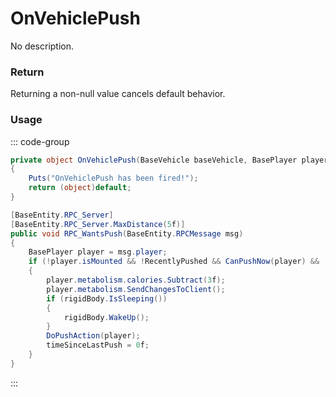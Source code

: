 # OnVehiclePush
<Badge type="info" text="Vehicle"/>[<Badge type="danger" text="Carbon Compatible"/>](https://github.com/CarbonCommunity/Carbon)[<Badge type="warning" text="Oxide Compatible"/>](https://github.com/OxideMod/Oxide.Rust)
No description.
### Return
Returning a non-null value cancels default behavior.

### Usage
::: code-group
```csharp [Example]
private object OnVehiclePush(BaseVehicle baseVehicle, BasePlayer player)
{
	Puts("OnVehiclePush has been fired!");
	return (object)default;
}
```
```csharp [Source — Assembly-CSharp @ BaseVehicle]
[BaseEntity.RPC_Server]
[BaseEntity.RPC_Server.MaxDistance(5f)]
public void RPC_WantsPush(BaseEntity.RPCMessage msg)
{
	BasePlayer player = msg.player;
	if (!player.isMounted && !RecentlyPushed && CanPushNow(player) && !(rigidBody == null) && (!OnlyOwnerAccessible() || !(player != creatorEntity)))
	{
		player.metabolism.calories.Subtract(3f);
		player.metabolism.SendChangesToClient();
		if (rigidBody.IsSleeping())
		{
			rigidBody.WakeUp();
		}
		DoPushAction(player);
		timeSinceLastPush = 0f;
	}
}

```
:::
